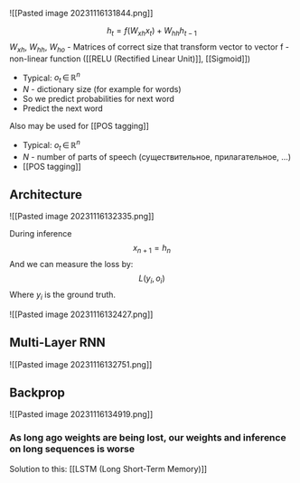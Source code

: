 ![[Pasted image 20231116131844.png]]

$$
h_{t} = f (W_{xh}x_{t}) + W_{hh}h_{t-1}
$$
$W_{xh}$, $W_{hh}$, $W_{ho}$ - Matrices of correct size that transform vector to vector
f - non-linear function ([[RELU (Rectified Linear Unit)]], [[Sigmoid]])

- Typical: $o_{t}\, \in \,\mathbb{R}^{n}$
- $N$ - dictionary size (for example for words)
- So we predict probabilities for next word
- Predict the next word

Also may be used for [[POS tagging]]
- Typical: $o_{t}\, \in \,\mathbb{R}^{n}$
- $N$ - number of parts of speech (существительное, прилагательное, ...)
- [[POS tagging]]

## Architecture
![[Pasted image 20231116132335.png]]

During inference 
$$
x_{n+1} = h_{n}
$$
And we can measure the loss by:
$$
L(y_{i},o_{i})
$$
Where $y_{i}$ is the ground truth.

![[Pasted image 20231116132427.png]]


## Multi-Layer RNN
![[Pasted image 20231116132751.png]]


## Backprop
![[Pasted image 20231116134919.png]]

### As long ago weights are being lost, our weights and inference on long sequences is worse

Solution to this:
[[LSTM (Long Short-Term Memory)]]